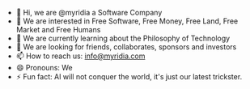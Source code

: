 - 👋 Hi, we are @myridia a Software Company
- 👀 We are interested in Free Software, Free Money, Free Land, Free Market and Free Humans   
- 🌱 We are currently learning about the Philosophy of Technology
- 💞️ We are looking for friends, collaborates, sponsors and investors
- 📫 How to reach us: info@myridia.com
- 😄 Pronouns: We
- ⚡ Fun fact: AI will not conquer the world, it's just our latest trickster.

<!---
myridia/myridia is a ✨ special ✨ repository because its `README.md` (this file) appears on your GitHub profile.
You can click the Preview link to take a look at your changes.
--->
